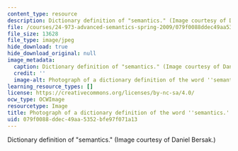 ```yaml
---
content_type: resource
description: Dictionary definition of "semantics." (Image courtesy of Daniel Bersak.)
file: /courses/24-973-advanced-semantics-spring-2009/079f0088ddec49aa5352bfe97f071a13_24-973s09-th.jpg
file_size: 13628
file_type: image/jpeg
hide_download: true
hide_download_original: null
image_metadata:
  caption: Dictionary definition of "semantics." (Image courtesy of Daniel Bersak.)
  credit: ''
  image-alt: Photograph of a dictionary definition of the word ''semantics.''
learning_resource_types: []
license: https://creativecommons.org/licenses/by-nc-sa/4.0/
ocw_type: OCWImage
resourcetype: Image
title: Photograph of a dictionary definition of the word ''semantics.''
uid: 079f0088-ddec-49aa-5352-bfe97f071a13
---
```

Dictionary definition of "semantics." (Image courtesy of Daniel Bersak.)